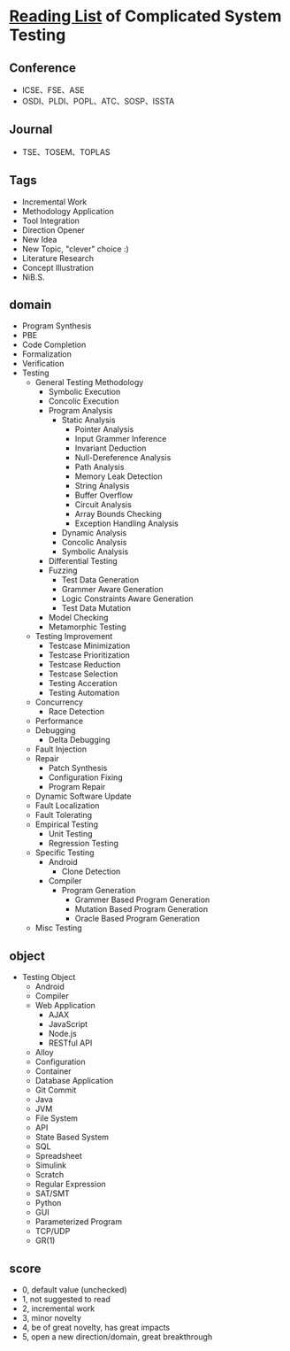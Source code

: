 # [Reading List](docs/ReadingList.md) of Complicated System Testing

## Conference
* ICSE、FSE、ASE
* OSDI、PLDI、POPL、ATC、SOSP、ISSTA

## Journal
* TSE、TOSEM、TOPLAS

## Tags
* Incremental Work
* Methodology Application
* Tool Integration
* Direction Opener
* New Idea
* New Topic, "clever" choice :)
* Literature Research
* Concept Illustration
* NiB.S.

## domain
* Program Synthesis
* PBE
* Code Completion
* Formalization
* Verification
* Testing
  - General Testing Methodology
    + Symbolic Execution
    + Concolic Execution
    + Program Analysis
      * Static Analysis
        - Pointer Analysis
        - Input Grammer Inference
        - Invariant Deduction
        - Null-Dereference Analysis
        - Path Analysis
        - Memory Leak Detection
        - String Analysis
        - Buffer Overflow
        - Circuit Analysis
        - Array Bounds Checking
        - Exception Handling Analysis
      * Dynamic Analysis
      * Concolic Analysis
      * Symbolic Analysis
    + Differential Testing
    + Fuzzing
      * Test Data Generation
      * Grammer Aware Generation
      * Logic Constraints Aware Generation
      * Test Data Mutation
    + Model Checking
    + Metamorphic Testing
  - Testing Improvement
    + Testcase Minimization
    + Testcase Prioritization
    + Testcase Reduction
    + Testcase Selection
    + Testing Acceration
    + Testing Automation
  - Concurrency
    + Race Detection
  - Performance
  - Debugging
    + Delta Debugging
  - Fault Injection
  - Repair
    + Patch Synthesis
    + Configuration Fixing
    + Program Repair
  - Dynamic Software Update
  - Fault Localization
  - Fault Tolerating
  - Empirical Testing
    + Unit Testing
    + Regression Testing
  - Specific Testing
    + Android
      * Clone Detection
    + Compiler
      * Program Generation
        - Grammer Based Program Generation
        - Mutation Based Program Generation
        - Oracle Based Program Generation
  - Misc Testing

## object
- Testing Object
  + Android
  + Compiler
  + Web Application
    * AJAX
    * JavaScript
    * Node.js
    * RESTful API
  + Alloy
  + Configuration
  + Container
  + Database Application
  + Git Commit
  + Java
  + JVM
  + File System
  + API
  + State Based System
  + SQL
  + Spreadsheet
  + Simulink
  + Scratch
  + Regular Expression
  + SAT/SMT
  + Python
  + GUI
  + Parameterized Program
  + TCP/UDP
  + GR(1)

## score
* 0, default value (unchecked)
* 1, not suggested to read
* 2, incremental work
* 3, minor novelty
* 4, be of great novelty, has great impacts
* 5, open a new direction/domain, great breakthrough

